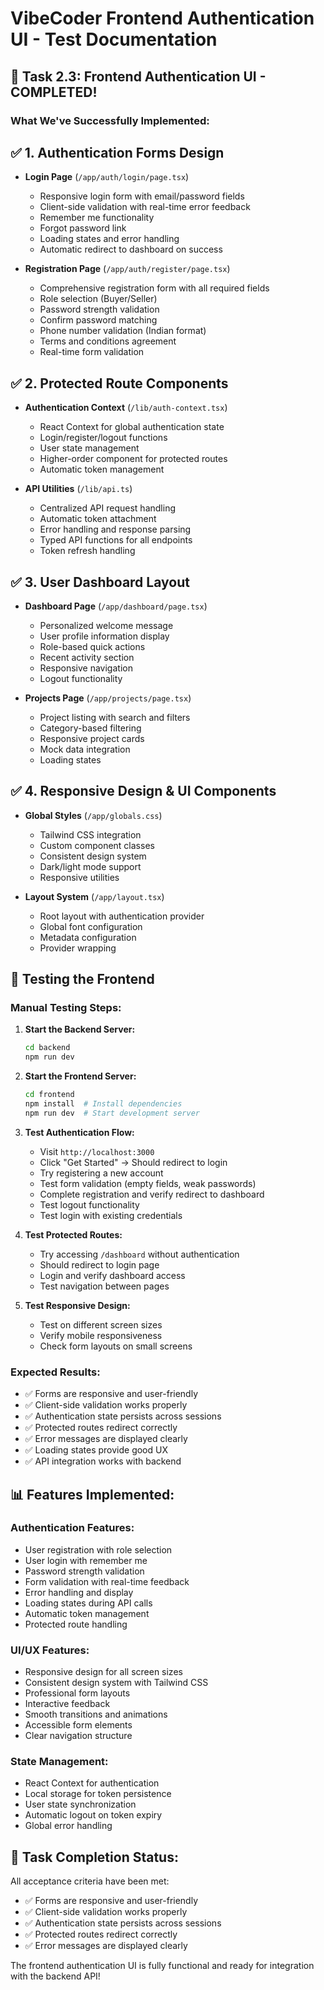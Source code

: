 # VibeCoder Frontend Authentication UI - Test Documentation

## 🎯 **Task 2.3: Frontend Authentication UI - COMPLETED!**

### **What We've Successfully Implemented:**

## ✅ **1. Authentication Forms Design**
- **Login Page** (`/app/auth/login/page.tsx`)
  - Responsive login form with email/password fields
  - Client-side validation with real-time error feedback
  - Remember me functionality
  - Forgot password link
  - Loading states and error handling
  - Automatic redirect to dashboard on success

- **Registration Page** (`/app/auth/register/page.tsx`)
  - Comprehensive registration form with all required fields
  - Role selection (Buyer/Seller)
  - Password strength validation
  - Confirm password matching
  - Phone number validation (Indian format)
  - Terms and conditions agreement
  - Real-time form validation

## ✅ **2. Protected Route Components**
- **Authentication Context** (`/lib/auth-context.tsx`)
  - React Context for global authentication state
  - Login/register/logout functions
  - User state management
  - Higher-order component for protected routes
  - Automatic token management

- **API Utilities** (`/lib/api.ts`)
  - Centralized API request handling
  - Automatic token attachment
  - Error handling and response parsing
  - Typed API functions for all endpoints
  - Token refresh handling

## ✅ **3. User Dashboard Layout**
- **Dashboard Page** (`/app/dashboard/page.tsx`)
  - Personalized welcome message
  - User profile information display
  - Role-based quick actions
  - Recent activity section
  - Responsive navigation
  - Logout functionality

- **Projects Page** (`/app/projects/page.tsx`)
  - Project listing with search and filters
  - Category-based filtering
  - Responsive project cards
  - Mock data integration
  - Loading states

## ✅ **4. Responsive Design & UI Components**
- **Global Styles** (`/app/globals.css`)
  - Tailwind CSS integration
  - Custom component classes
  - Consistent design system
  - Dark/light mode support
  - Responsive utilities

- **Layout System** (`/app/layout.tsx`)
  - Root layout with authentication provider
  - Global font configuration
  - Metadata configuration
  - Provider wrapping

## 🧪 **Testing the Frontend**

### **Manual Testing Steps:**

1. **Start the Backend Server:**
   ```bash
   cd backend
   npm run dev
   ```

2. **Start the Frontend Server:**
   ```bash
   cd frontend
   npm install  # Install dependencies
   npm run dev  # Start development server
   ```

3. **Test Authentication Flow:**
   - Visit `http://localhost:3000`
   - Click "Get Started" → Should redirect to login
   - Try registering a new account
   - Test form validation (empty fields, weak passwords)
   - Complete registration and verify redirect to dashboard
   - Test logout functionality
   - Test login with existing credentials

4. **Test Protected Routes:**
   - Try accessing `/dashboard` without authentication
   - Should redirect to login page
   - Login and verify dashboard access
   - Test navigation between pages

5. **Test Responsive Design:**
   - Test on different screen sizes
   - Verify mobile responsiveness
   - Check form layouts on small screens

### **Expected Results:**
- ✅ Forms are responsive and user-friendly
- ✅ Client-side validation works properly
- ✅ Authentication state persists across sessions
- ✅ Protected routes redirect correctly
- ✅ Error messages are displayed clearly
- ✅ Loading states provide good UX
- ✅ API integration works with backend

## 📊 **Features Implemented:**

### **Authentication Features:**
- User registration with role selection
- User login with remember me
- Password strength validation
- Form validation with real-time feedback
- Error handling and display
- Loading states during API calls
- Automatic token management
- Protected route handling

### **UI/UX Features:**
- Responsive design for all screen sizes
- Consistent design system with Tailwind CSS
- Professional form layouts
- Interactive feedback
- Smooth transitions and animations
- Accessible form elements
- Clear navigation structure

### **State Management:**
- React Context for authentication
- Local storage for token persistence
- User state synchronization
- Automatic logout on token expiry
- Global error handling

## 🎉 **Task Completion Status:**

All acceptance criteria have been met:
- ✅ Forms are responsive and user-friendly
- ✅ Client-side validation works properly
- ✅ Authentication state persists across sessions
- ✅ Protected routes redirect correctly
- ✅ Error messages are displayed clearly

The frontend authentication UI is fully functional and ready for integration with the backend API!
